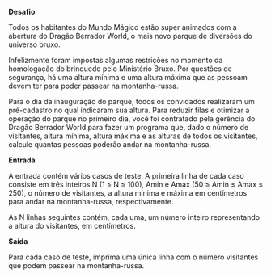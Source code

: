 **Desafio**

Todos os habitantes do Mundo Mágico estão super animados com a abertura do Dragão Berrador World, o mais novo parque de diversões do universo bruxo.

Infelizmente foram impostas algumas restrições no momento da homologação do brinquedo pelo Ministério Bruxo. Por questões de segurança, há uma altura mínima e uma altura máxima que as pessoam devem ter para poder passear na montanha-russa.

Para o dia da inauguração do parque, todos os convidados realizaram um pré-cadastro no qual indicaram sua altura. Para reduzir filas e otimizar a operação do parque no primeiro dia, você foi contratado pela gerência do Dragão Berrador World para fazer um programa que, dado o número de visitantes, altura mínima, altura máxima e as alturas de todos os visitantes, calcule quantas pessoas poderão andar na montanha-russa.

**Entrada**

A entrada contém vários casos de teste. A primeira linha de cada caso consiste em três inteiros N (1 ≤ N ≤ 100), Amin e Amax (50 ≤ Amin ≤ Amax ≤ 250), o número de visitantes, a altura mínima e máxima em centímetros para andar na montanha-russa, respectivamente.

As N linhas seguintes contém, cada uma, um número inteiro representando a altura do visitantes, em centímetros.

**Saída**

Para cada caso de teste, imprima uma única linha com o número visitantes que podem passear na montanha-russa.